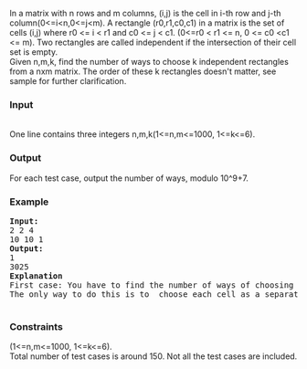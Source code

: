 <p>In a matrix with n rows and m columns, (i,j) is the cell in i-th row and  j-th column(0&lt;=i&lt;n,0&lt;=j&lt;m). A rectangle (r0,r1,c0,c1) in a  matrix is the set of cells (i,j) where r0 &lt;= i &lt; r1 and c0 &lt;= j  &lt; c1. (0&lt;=r0 &lt; r1 &lt;= n, 0 &lt;= c0 &lt;c1 &lt;= m). Two  rectangles are called independent if the intersection of their cell set  is empty.<br> Given n,m,k, find the number of ways to choose k  independent rectangles from a nxm matrix. The order of these k  rectangles doesn't matter, see sample for further clarification.</p>
<h3>Input</h3>
<p><br> One line contains three integers n,m,k(1&lt;=n,m&lt;=1000, 1&lt;=k&lt;=6).</p>
<h3>Output</h3>
<p>For each test case, output the number of ways, modulo 10^9+7.</p>
<h3>Example</h3>
<pre><strong>Input:</strong><br>2 2 4<br>10 10 1<br><strong>Output:</strong><br>1<br>3025<br><strong>Explanation<br></strong>First case: You have to find the number of ways of choosing 4  independent rectangles from a 2x2 matrix.<br>The only way to do this is to  choose each cell as a separate rectangle.<br><br></pre>
<h3>Constraints</h3>
<p>(1&lt;=n,m&lt;=1000, 1&lt;=k&lt;=6).<br> Total number of test cases is around 150. Not all the test cases are included.</p>